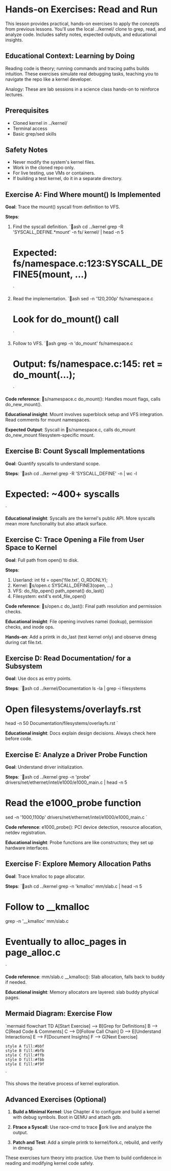 # Hands-on Exercises: Read and Run

This lesson provides practical, hands-on exercises to apply the concepts from previous lessons. You'll use the local ../kernel/ clone to grep, read, and analyze code. Includes safety notes, expected outputs, and educational insights.

## Educational Context: Learning by Doing

Reading code is theory; running commands and tracing paths builds intuition. These exercises simulate real debugging tasks, teaching you to navigate the repo like a kernel developer.

Analogy: These are lab sessions in a science class hands-on to reinforce lectures.

## Prerequisites

- Cloned kernel in ../kernel/
- Terminal access
- Basic grep/sed skills

## Safety Notes

- Never modify the system's kernel files.
- Work in the cloned repo only.
- For live testing, use VMs or containers.
- If building a test kernel, do it in a separate directory.

## Exercise A: Find Where mount() Is Implemented

**Goal**: Trace the mount() syscall from definition to VFS.

**Steps**:

1. Find the syscall definition.
   `ash
   cd ../kernel
   grep -R 'SYSCALL_DEFINE.\*mount' -n fs/ kernel/ | head -n 5

   # Expected: fs/namespace.c:123:SYSCALL_DEFINE5(mount, ...)

   `

2. Read the implementation.
   `ash
   sed -n '120,200p' fs/namespace.c

   # Look for do_mount() call

   `

3. Follow to VFS.
   `ash
   grep -n 'do_mount' fs/namespace.c
   # Output: fs/namespace.c:145: ret = do_mount(...);
   `

**Code reference**: s/namespace.c do_mount(): Handles mount flags, calls do_new_mount().

**Educational insight**: Mount involves superblock setup and VFS integration. Read comments for mount namespaces.

**Expected Output**: Syscall in s/namespace.c, calls do_mount do_new_mount filesystem-specific mount.

## Exercise B: Count Syscall Implementations

**Goal**: Quantify syscalls to understand scope.

**Steps**:
`ash
cd ../kernel
grep -R 'SYSCALL_DEFINE' -n | wc -l

# Expected: ~400+ syscalls

`

**Educational insight**: Syscalls are the kernel's public API. More syscalls mean more functionality but also attack surface.

## Exercise C: Trace Opening a File from User Space to Kernel

**Goal**: Full path from open() to disk.

**Steps**:

1. Userland: int fd = open('file.txt', O_RDONLY);
2. Kernel: s/open.c SYSCALL_DEFINE3(open, ...)
3. VFS: do_filp_open() path_openat() do_last()
4. Filesystem: ext4's ext4_file_open()

**Code reference**: s/open.c do_last(): Final path resolution and permission checks.

**Educational insight**: File opening involves namei (lookup), permission checks, and inode ops.

**Hands-on**: Add a printk in do_last (test kernel only) and observe dmesg during cat file.txt.

## Exercise D: Read Documentation/ for a Subsystem

**Goal**: Use docs as entry points.

**Steps**:
`ash
cd ../kernel/Documentation
ls -la | grep -i filesystems

# Open filesystems/overlayfs.rst

head -n 50 Documentation/filesystems/overlayfs.rst
`

**Educational insight**: Docs explain design decisions. Always check here before code.

## Exercise E: Analyze a Driver Probe Function

**Goal**: Understand driver initialization.

**Steps**:
`ash
cd ../kernel
grep -n 'probe' drivers/net/ethernet/intel/e1000/e1000_main.c | head -n 5

# Read the e1000_probe function

sed -n '1000,1100p' drivers/net/ethernet/intel/e1000/e1000_main.c
`

**Code reference**: e1000_probe(): PCI device detection, resource allocation, netdev registration.

**Educational insight**: Probe functions are like constructors; they set up hardware interfaces.

## Exercise F: Explore Memory Allocation Paths

**Goal**: Trace kmalloc to page allocator.

**Steps**:
`ash
cd ../kernel
grep -n 'kmalloc' mm/slab.c | head -n 5

# Follow to \_\_kmalloc

grep -n '\_\_kmalloc' mm/slab.c

# Eventually to alloc_pages in page_alloc.c

`

**Code reference**: mm/slab.c \_\_kmalloc(): Slab allocation, falls back to buddy if needed.

**Educational insight**: Memory allocators are layered: slab buddy physical pages.

## Mermaid Diagram: Exercise Flow

`mermaid
flowchart TD
A[Start Exercise] --> B[Grep for Definitions]
B --> C[Read Code & Comments]
C --> D[Follow Call Chain]
D --> E[Understand Interactions]
E --> F[Document Insights]
F --> G[Next Exercise]

    style A fill:#bbf
    style B fill:#bfb
    style C fill:#ffb
    style D fill:#fbb
    style E fill:#f9f

`

This shows the iterative process of kernel exploration.

## Advanced Exercises (Optional)

1. **Build a Minimal Kernel**: Use Chapter 4 to configure and build a kernel with debug symbols. Boot in QEMU and attach gdb.

2. **Ftrace a Syscall**: Use race-cmd to trace ork live and analyze the output.

3. **Patch and Test**: Add a simple printk to kernel/fork.c, rebuild, and verify in dmesg.

These exercises turn theory into practice. Use them to build confidence in reading and modifying kernel code safely.

